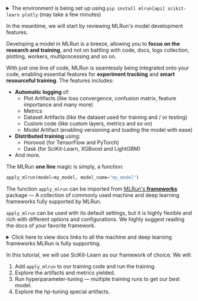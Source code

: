 <details>
<summary>The environment is being set up using <code>pip install mlrun[api] scikit-learn plotly</code> (may take a few minutes)</summary>

- `mlrun[api]` &mdash; MLRun including its API requirements.<br>
- `scikit-learn`  &mdash; As our ML framework to develop our model.<br>
- `plotly` &mdash; In order to plot some artifacts of our training.<br>

</details>

In the meantime, we will start by reviewing MLRun's model development features.

Developing a model in MLRun is a breeze, allowing you to **focus on the research and training**, and not on battling 
with code, docs, logs collection, plotting, workers, multiprocessing and so on. 

With just one line of code, MLRun is seamlessly being integrated onto your code, enabling essential features for 
**experiment tracking** and **smart resourceful training**. The features includes:

* **Automatic logging** of:
  * Plot Artifacts (like loss convergence, confusion matrix, feature importance and many more)
  * Metrics
  * Dataset Artifacts (like the dataset used for training and / or testing)
  * Custom code (like custom layers, metrics and so on)
  * Model Artifact (enabling versioning and loading the model with ease)
* **Distributed training** using:
  * Horovod (for TensorFlow and PyTorch)
  * Dask (for SciKit-Learn, XGBoost and LightGBM)
* And more.

The MLRun **one line** magic is simply, a function:

```python
apply_mlrun(model=my_model, model_name="my_model")
```

The function `apply_mlrun` can be imported from [MLRun's **frameworks**](https://docs.mlrun.org/en/latest/api/mlrun.frameworks/index.html) 
package &mdash; A collection of commonly used machine and deep learning frameworks fully supported by MLRun.

`apply_mlrun` can be used with its default settings, but it is highly flexible and rich with different options and 
configurations. We highly suggest reading the docs of your favorite framework.
<details>
<summary>Click here to view docs links to all the machine and deep learning frameworks MLRun is fully supporting.</summary>

You may click on the required framework to go to its documentation in MLRun's docs:<br>

- [SciKit-Learn](https://docs.mlrun.org/en/latest/api/mlrun.frameworks/mlrun.frameworks.sklearn.html)<br>
- [TensorFlow (and Keras)](https://docs.mlrun.org/en/latest/api/mlrun.frameworks/mlrun.frameworks.tf_keras.html)<br>
- [PyTorch](https://docs.mlrun.org/en/latest/api/mlrun.frameworks/mlrun.frameworks.pytorch.html)<br>  
- [XGBoost](https://docs.mlrun.org/en/latest/api/mlrun.frameworks/mlrun.frameworks.xgboost.html)<br> 
- [LightGBM](https://docs.mlrun.org/en/latest/api/mlrun.frameworks/mlrun.frameworks.lgbm.html)<br> 
- [ONNX](https://docs.mlrun.org/en/latest/api/mlrun.frameworks/mlrun.frameworks.onnx.html)<br>

</details>

In this tutorial, we will use SciKit-Learn as our framework of choice. We will:
1. Add `apply_mlrun` to our training code and run the training.
2. Explore the artifacts and metrics yielded.
3. Run hyperparameter-tuning &mdash; multiple training runs to get our best model.
4. Explore the hp-tuning special artifacts.
